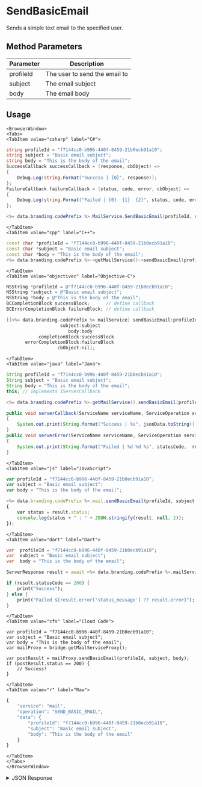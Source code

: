 # SendBasicEmail

Sends a simple text email to the specified user.

<PartialServop service_name="mail" operation_name="SEND_BASIC_EMAIL" />

## Method Parameters

| Parameter | Description                   |
| --------- | ----------------------------- |
| profileId | The user to send the email to |
| subject   | The email subject             |
| body      | The email body                |

## Usage

```mdx-code-block
<BrowserWindow>
<Tabs>
<TabItem value="csharp" label="C#">
```

```csharp
string profileId = "f7144cc0-b996-440f-8459-21b0ecb91a10";
string subject = "Basic email subject";
string body = "This is the body of the email";
SuccessCallback successCallback = (response, cbObject) =>
{
    Debug.Log(string.Format("Success | {0}", response));
};
FailureCallback failureCallback = (status, code, error, cbObject) =>
{
    Debug.Log(string.Format("Failed | {0}  {1}  {2}", status, code, error));
};

<%= data.branding.codePrefix %>.MailService.SendBasicEmail(profileId, subject, body, successCallback, failureCallback);
```

```mdx-code-block
</TabItem>
<TabItem value="cpp" label="C++">
```

```cpp
const char *profileId = "f7144cc0-b996-440f-8459-21b0ecb91a10";
const char *subject = "Basic email subject";
const char *body = "This is the body of the email";
<%= data.branding.codePrefix %>->getMailService()->sendBasicEmail(profileId, subject, body, this);
```

```mdx-code-block
</TabItem>
<TabItem value="objectivec" label="Objective-C">
```

```objectivec
NSString *profileId = @"f7144cc0-b996-440f-8459-21b0ecb91a10";
NSString *subject = @"Basic email subject";
NSString *body = @"This is the body of the email";
BCCompletionBlock successBlock;      // define callback
BCErrorCompletionBlock failureBlock; // define callback

[[<%= data.branding.codePrefix %> mailService] sendBasicEmail:profileId
                    subject:subject
                       body:body
            completionBlock:successBlock
       errorCompletionBlock:failureBlock
                   cbObject:nil];
```

```mdx-code-block
</TabItem>
<TabItem value="java" label="Java">
```

```java
String profileId = "f7144cc0-b996-440f-8459-21b0ecb91a10";
String subject = "Basic email subject";
String body = "This is the body of the email";
this; // implements IServerCallback

<%= data.branding.codePrefix %>.getMailService().sendBasicEmail(profileId, subject, body, this);

public void serverCallback(ServiceName serviceName, ServiceOperation serviceOperation, JSONObject jsonData)
{
    System.out.print(String.format("Success | %s", jsonData.toString()));
}
public void serverError(ServiceName serviceName, ServiceOperation serviceOperation, int statusCode, int reasonCode, String jsonError)
{
    System.out.print(String.format("Failed | %d %d %s", statusCode,  reasonCode, jsonError.toString()));
}
```

```mdx-code-block
</TabItem>
<TabItem value="js" label="JavaScript">
```

```javascript
var profileId = "f7144cc0-b996-440f-8459-21b0ecb91a10";
var subject = "Basic email subject";
var body = "This is the body of the email";

<%= data.branding.codePrefix %>.mail.sendBasicEmail(profileId, subject, body, result =>
{
	var status = result.status;
	console.log(status + " : " + JSON.stringify(result, null, 2));
});
```

```mdx-code-block
</TabItem>
<TabItem value="dart" label="Dart">
```

```dart
var  profileId = "f7144cc0-b996-440f-8459-21b0ecb91a10";
var  subject = "Basic email subject";
var  body = "This is the body of the email";

ServerResponse result = await <%= data.branding.codePrefix %>.mailService.sendBasicEmail(profileId:profileId, subject:subject, body:body);

if (result.statusCode == 200) {
    print("Success");
} else {
    print("Failed ${result.error['status_message'] ?? result.error}");
}
```

```mdx-code-block
</TabItem>
<TabItem value="cfs" label="Cloud Code">
```

```cfscript
var profileId = "f7144cc0-b996-440f-8459-21b0ecb91a10";
var subject = "Basic email subject";
var body = "This is the body of the email";
var mailProxy = bridge.getMailServiceProxy();

var postResult = mailProxy.sendBasicEmail(profileId, subject, body);
if (postResult.status == 200) {
    // Success!
}
```

```mdx-code-block
</TabItem>
<TabItem value="r" label="Raw">
```

```r
{
	"service": "mail",
	"operation": "SEND_BASIC_EMAIL",
	"data": {
		"profileId": "f7144cc0-b996-440f-8459-21b0ecb91a10",
		"subject": "Basic email subject",
		"body": "This is the body of the email"
	}
}
```

```mdx-code-block
</TabItem>
</Tabs>
</BrowserWindow>
```

<details>
<summary>JSON Response</summary>

```json
{
    "status": 200,
    "data": {}
}
```

</details>
